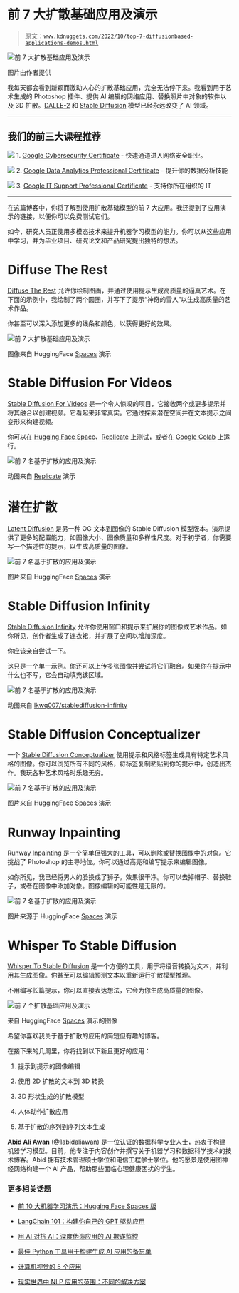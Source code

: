 # 前 7 大扩散基础应用及演示

> 原文：[`www.kdnuggets.com/2022/10/top-7-diffusionbased-applications-demos.html`](https://www.kdnuggets.com/2022/10/top-7-diffusionbased-applications-demos.html)

![前 7 大扩散基础应用及演示](img/e769949305f6220d5ba19d12bd779419.png)

图片由作者提供

我每天都会看到新颖而激动人心的扩散基础应用，完全无法停下来。我看到用于艺术生成的 Photoshop 插件、提供 AI 编辑的网络应用、替换照片中对象的软件以及 3D 扩散。[DALLE-2](https://openai.com/dall-e-2/) 和 [Stable Diffusion](https://github.com/CompVis/stable-diffusion) 模型已经永远改变了 AI 领域。

* * *

## 我们的前三大课程推荐

![](img/0244c01ba9267c002ef39d4907e0b8fb.png) 1\. [Google Cybersecurity Certificate](https://www.kdnuggets.com/google-cybersecurity) - 快速通道进入网络安全职业。

![](img/e225c49c3c91745821c8c0368bf04711.png) 2\. [Google Data Analytics Professional Certificate](https://www.kdnuggets.com/google-data-analytics) - 提升你的数据分析技能

![](img/0244c01ba9267c002ef39d4907e0b8fb.png) 3\. [Google IT Support Professional Certificate](https://www.kdnuggets.com/google-itsupport) - 支持你所在组织的 IT

* * *

在这篇博客中，你将了解到使用扩散基础模型的前 7 大应用。我还提到了应用演示的链接，以便你可以免费测试它们。

如今，研究人员正使用多模态技术来提升机器学习模型的能力。你可以从这些应用中学习，并为毕业项目、研究论文和产品研究提出独特的想法。

# Diffuse The Rest

[Diffuse The Rest](https://huggingface.co/spaces/huggingface-projects/diffuse-the-rest) 允许你绘制图画，并通过使用提示生成高质量的逼真艺术。在下面的示例中，我绘制了两个圆圈，并写下了提示“神奇的雪人”以生成高质量的艺术作品。

你甚至可以深入添加更多的线条和颜色，以获得更好的效果。

![前 7 大扩散基础应用及演示](img/994e0fc785649c7206409d44327a9a54.png)

图像来自 HuggingFace [Spaces](https://huggingface.co/spaces/huggingface-projects/diffuse-the-rest) 演示

# Stable Diffusion For Videos

[Stable Diffusion For Videos](https://github.com/nateraw/stable-diffusion-videos) 是一个令人惊叹的项目，它接收两个或更多提示并将其融合以创建视频。它看起来非常真实。它通过探索潜在空间并在文本提示之间变形来构建视频。

你可以在 [Hugging Face Space](https://huggingface.co/spaces/nateraw/stable-diffusion-for-videos)、[Replicate](https://replicate.com/nateraw/stable-diffusion-videos) 上测试，或者在 [Google Colab](https://colab.research.google.com/github/nateraw/stable-diffusion-videos/blob/main/stable_diffusion_videos.ipynb) 上运行。

![前 7 名基于扩散的应用及演示](img/7ac6a5b4d1379b4ff441f1e17a278d06.png)

动图来自 [Replicate](https://replicate.com/nateraw/stable-diffusion-videos) 演示

# 潜在扩散

[Latent Diffusion](https://huggingface.co/spaces/multimodalart/latentdiffusion) 是另一种 OG 文本到图像的 Stable Diffusion 模型版本。演示提供了更多的配置能力，如图像大小、图像质量和多样性尺度。对于初学者，你需要写一个描述性的提示，以生成高质量的图像。

![前 7 名基于扩散的应用及演示](img/19a1870c789d7840b1dad052a18b6fb3.png)

图片来自 HuggingFace [Spaces](https://huggingface.co/spaces/multimodalart/latentdiffusion) 演示

# Stable Diffusion Infinity

[Stable Diffusion Infinity](https://huggingface.co/spaces/lnyan/stablediffusion-infinity) 允许你使用窗口和提示来扩展你的图像或艺术作品。如你所见，创作者生成了连衣裙，并扩展了空间以增加深度。

你应该亲自尝试一下。

这只是一个单一示例。你还可以上传多张图像并尝试将它们融合。如果你在提示中什么也不写，它会自动填充该区域。

![前 7 名基于扩散的应用及演示](img/69fee331317064391eee5c708e203e17.png)

动图来自 [lkwq007/stablediffusion-infinity](https://github.com/lkwq007/stablediffusion-infinity)

# Stable Diffusion Conceptualizer

一个 [Stable Diffusion Conceptualizer](https://huggingface.co/spaces/sd-concepts-library/stable-diffusion-conceptualizer) 使用提示和风格标签生成具有特定艺术风格的图像。你可以浏览所有不同的风格，将标签复制粘贴到你的提示中，创造出杰作。我玩各种艺术风格时乐趣无穷。

![前 7 名基于扩散的应用及演示](img/4469fa783c6089eb901ce8f4811eb13f.png)

图片来自 HuggingFace [Spaces](https://huggingface.co/spaces/sd-concepts-library/stable-diffusion-conceptualizer) 演示

# Runway Inpainting

[Runway Inpainting](https://huggingface.co/spaces/runwayml/stable-diffusion-inpainting) 是一个简单但强大的工具，可以删除或替换图像中的对象。它挑战了 Photoshop 的主导地位。你可以通过高亮和编写提示来编辑图像。

如你所见，我已经将男人的脸换成了狮子。效果很干净。你可以去掉帽子、替换鞋子，或者在图像中添加对象。图像编辑的可能性是无限的。

![前 7 名基于扩散的应用及演示](img/1bd8c5a59e915ae5a516d239536c5fb2.png)

图片来源于 HuggingFace [Spaces](https://huggingface.co/spaces/runwayml/stable-diffusion-inpainting) 演示

# Whisper To Stable Diffusion

[Whisper To Stable Diffusion](https://huggingface.co/spaces/fffiloni/whisper-to-stable-diffusion) 是一个方便的工具，用于将语音转换为文本，并利用其生成图像。你甚至可以编辑预测文本以重新运行扩散模型推理。

不用编写长篇提示，你可以直接表达想法，它会为你生成高质量的图像。

![前 7 个扩散基础应用及演示](img/9132c2ed4ba70894517795736034931e.png)

来自 HuggingFace [Spaces](https://huggingface.co/spaces/fffiloni/whisper-to-stable-diffusion) 演示的图像

希望你喜欢我关于基于扩散的应用的简短但有趣的博客。

在接下来的几周里，你将找到以下新且更好的应用：

1.  提示到提示的图像编辑

1.  使用 2D 扩散的文本到 3D 转换

1.  3D 形状生成的扩散模型

1.  人体动作扩散应用

1.  基于扩散的序列到序列文本生成

**[Abid Ali Awan](https://www.polywork.com/kingabzpro)** ([@1abidaliawan](https://twitter.com/1abidaliawan)) 是一位认证的数据科学专业人士，热衷于构建机器学习模型。目前，他专注于内容创作并撰写关于机器学习和数据科学技术的技术博客。Abid 拥有技术管理硕士学位和电信工程学士学位。他的愿景是使用图神经网络构建一个 AI 产品，帮助那些面临心理健康困扰的学生。

### 更多相关话题

+   [前 10 大机器学习演示：Hugging Face Spaces 版](https://www.kdnuggets.com/2022/05/top-10-machine-learning-demos-hugging-face-spaces-edition.html)

+   [LangChain 101：构建你自己的 GPT 驱动应用](https://www.kdnuggets.com/2023/04/langchain-101-build-gptpowered-applications.html)

+   [用 AI 对抗 AI：深度伪造应用的 AI 欺诈监控](https://www.kdnuggets.com/2023/05/fighting-ai-ai-fraud-monitoring-deepfake-applications.html)

+   [最佳 Python 工具用于构建生成 AI 应用的备忘单](https://www.kdnuggets.com/2023/08/best-python-tools-generative-ai-cheat-sheet.html)

+   [计算机视觉的 5 个应用](https://www.kdnuggets.com/2022/03/5-applications-computer-vision.html)

+   [现实世界中 NLP 应用的范围：不同的解决方案](https://www.kdnuggets.com/2022/03/different-solution-problem-range-nlp-applications-real-world.html)
